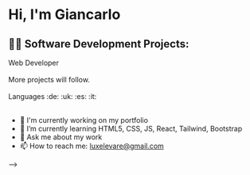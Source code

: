 <h1>Hi, I'm Giancarlo </h1>

<h2>👨‍💻 Software Development Projects:</h2>
Web Developer 
<br>
<br>
More projects will follow.<br>
<br>
Languages :de: :uk: :es: :it:
<br/>
<br/>




- 🔭 I'm currently working on my portfolio
- 🌱 I’m currently learning HTML5, CSS, JS, React, Tailwind, Bootstrap
- 💬 Ask me about my work
- 📫 How to reach me: luxelevare@gmail.com


-->

